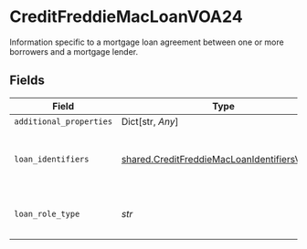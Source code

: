 # CreditFreddieMacLoanVOA24

Information specific to a mortgage loan agreement between one or more borrowers and a mortgage lender.


## Fields

| Field                                                                                                      | Type                                                                                                       | Required                                                                                                   | Description                                                                                                |
| ---------------------------------------------------------------------------------------------------------- | ---------------------------------------------------------------------------------------------------------- | ---------------------------------------------------------------------------------------------------------- | ---------------------------------------------------------------------------------------------------------- |
| `additional_properties`                                                                                    | Dict[str, *Any*]                                                                                           | :heavy_minus_sign:                                                                                         | N/A                                                                                                        |
| `loan_identifiers`                                                                                         | [shared.CreditFreddieMacLoanIdentifiersVOA24](../../models/shared/creditfreddiemacloanidentifiersvoa24.md) | :heavy_check_mark:                                                                                         | Collection of current and previous identifiers for this loan.                                              |
| `loan_role_type`                                                                                           | *str*                                                                                                      | :heavy_check_mark:                                                                                         | Type of loan. The value can only be "SubjectLoan"                                                          |